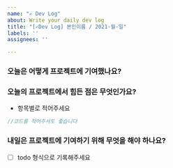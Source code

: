 ```yaml
---
name: "✍️ Dev Log"
about: Write your daily dev log
title: "[✍️Dev Log] 본인이름 / 2021-월-일"
labels: ''
assignees: ''

---
```


### 오늘은 어떻게 프로젝트에 기여했나요?

### 오늘의 프로젝트에서 힘든 점은 무엇인가요?
- 항목별로 적어주세요

```js
//코드를 적어주셔도 좋습니다
```

### 내일은 프로젝트에 기여하기 위해 무엇을 해야 하나요?
- [ ] todo 형식으로 기록해주세요
